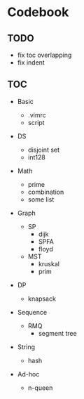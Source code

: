 # Codebook

## TODO

* fix toc overlapping
* fix indent

## TOC
* Basic
	* .vimrc
	* script

* DS
	* disjoint set
	* int128

* Math
	* prime
	* combination
	* some list

* Graph
	* SP
		* dijk
		* SPFA
		* floyd
	* MST
		* kruskal
		* prim

* DP
	* knapsack

* Sequence
	* RMQ
		* segment tree

* String
	* hash

* Ad-hoc
	* n-queen
